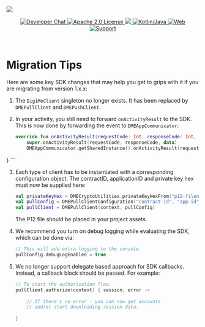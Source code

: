 ![](https://securedownloads.digi.me/partners/digime/SDKReadmeBanner.png)

<p align="center">
    <a href="https://developers.digi.me/slack/join">
        <img src="https://img.shields.io/badge/chat-slack-blueviolet.svg" alt="Developer Chat">
    </a>
    <a href="../../LICENSE">
        <img src="https://img.shields.io/badge/license-apache 2.0-blue.svg" alt="Apache 2.0 License">
    </a>
    <a href="#">
    	<img src="https://img.shields.io/badge/build-passing-brightgreen.svg" 
    </a>
    <a href="https://kotlinlang.org">
        <img src="https://img.shields.io/badge/language-kotlin/java-ff69b4.svg" alt="Kotlin/Java">
    </a>
    <a href="https://developers.digi.me">
        <img src="https://img.shields.io/badge/web-digi.me-red.svg" alt="Web">
    </a>
    <a href="https://digime.freshdesk.com/support/home">
        <img src="https://img.shields.io/badge/support-freshdesk-721744.svg" alt="Support">
    </a>
</p>

<br>

# Migration Tips
Here are some key SDK changes that may help you get to grips with it if you are migrating from version 1.x.x:

1. The `DigiMeClient` singleton no longer exists. It has been replaced by `DMEPullClient` and `DMEPushClient`.

2. In your activity, you still need to forward `onActivityResult` to the SDK. This is now done by forwarding the event to `DMEAppCommunicator`:
 
	```kotlin
	override fun onActivityResult(requestCode: Int, responseCode: Int, data: Intent?) {
    	super.onActivityResult(requestCode, responseCode, data)
    	DMEAppCommunicator.getSharedInstance().onActivityResult(requestCode, responseCode, data)
}
	``` 

3. Each type of client has to be instantiated with a corresponding configuration object. The contractID, applicationID and private key hex must now be supplied here:

	```kotlin
	val privateKeyHex = DMECryptoUtilities.privateKeyHexFrom("p12-filename", "p12-password")
	val pullConfig = DMEPullClientConfiguration("contract-id", "app-id", privateKeyHex)
	val pullClient = DMEPullClient(context, pullConfig)
	```
	The P12 file should be placed in your project assets.

4. We recommend you turn on debug logging while evaluating the SDK, which can be done via:

	```kotlin
	// This will add extra logging to the console.
	pullConfig.debugLogEnabled = true
	```
5. We no longer support delegate based approach for SDK callbacks. Instead, a callback block should be passed. For example:

	```kotlin
	// To start the authorisation flow.
	pullClient.authorize(context) { session, error ->
        
        // If there's no error - you can now get accounts
        // and/or start downloading session data.
        
   }
	```